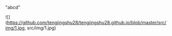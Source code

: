 "abcd" 

![](https://github.com/tengjingshu28/tengjingshu28.github.io/blob/master/src/img/1.jpg, src/img/1.jpg)
